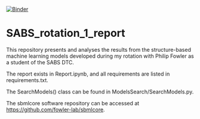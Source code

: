 [![Binder](https://mybinder.org/badge_logo.svg)](https://mybinder.org/v2/gh/DylanAdlard/SABS_rotation_1_report/HEAD?labpath=https%3A%2F%2Fgithub.com%2FDylanAdlard%2FSABS_rotation_1_report%2Fblob%2Fmain%2FReport.ipynb)

# SABS_rotation_1_report

This repository presents and analyses the results from the structure-based machine learning models developed during my rotation with Philip Fowler as a student of the SABS DTC.

The report exists in Report.ipynb, and all requirements are listed in requirements.txt.

The SearchModels() class can be found in ModelsSearch/SearchModels.py.

The sbmlcore software repository can be accessed at https://github.com/fowler-lab/sbmlcore.
